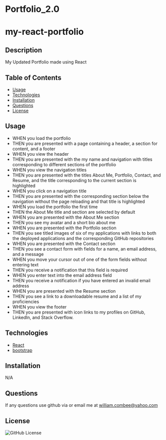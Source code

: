 # Portfolio_2.0
# my-react-portfolio

## Description

My Updated Portfolio made using React

## Table of Contents

- [Usage](#usage)
- [Technologies](#technologies)
- [Installation](#installation)
- [Questions](#questions)
- [License](#license)

## Usage

- WHEN you load the portfolio
- THEN you are presented with a page containing a header, a section for content, and a footer
- WHEN you view the header
- THEN you are presented with the my name and navigation with titles corresponding to different sections of the portfolio
- WHEN you view the navigation titles
- THEN you are presented with the titles About Me, Portfolio, Contact, and Resume, and the title corresponding to the current section is  
  highlighted
- WHEN you click on a navigation title
- THEN you are presented with the corresponding section below the navigation without the page reloading and that title is highlighted
- WHEN you load the portfolio the first time
- THEN the About Me title and section are selected by default
- WHEN you are presented with the About Me section
- THEN you see my avatar and a short bio about me
- WHEN you are presented with the Portfolio section
- THEN you see titled images of six of my applications with links to both the deployed applications and the corresponding GitHub repositories
- WHEN you are presented with the Contact section
- THEN you see a contact form with fields for a name, an email address, and a message
- WHEN you move your cursor out of one of the form fields without entering text
- THEN you receive a notification that this field is required
- WHEN you enter text into the email address field
- THEN you receive a notification if you have entered an invalid email address
- WHEN you are presented with the Resume section
- THEN you see a link to a downloadable resume and a list of my proficiencies
- WHEN you view the footer
- THEN you are presented with icon links to my profiles on GitHub, LinkedIn, and Stack Overflow.

## Technologies

- [React](https://www.npmjs.com/package/react)
- [bootstrap](https://www.npmjs.com/package/bootstrap)

## Installation

N/A

## Questions

If any questions use github via  or email me at william.combee@yahoo.com

## License

![GitHub License](https://img.shields.io/badge/license-MIT-blue.svg)
